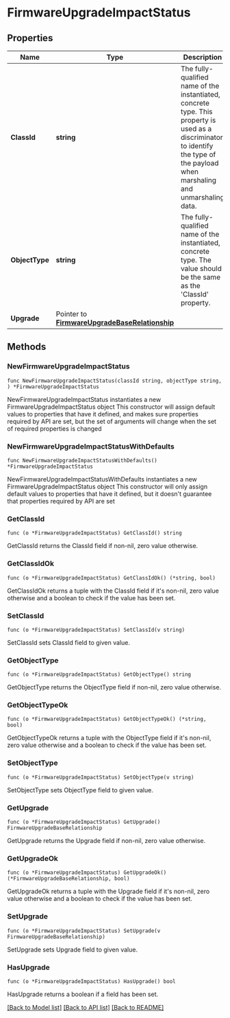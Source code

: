 # FirmwareUpgradeImpactStatus

## Properties

Name | Type | Description | Notes
------------ | ------------- | ------------- | -------------
**ClassId** | **string** | The fully-qualified name of the instantiated, concrete type. This property is used as a discriminator to identify the type of the payload when marshaling and unmarshaling data. | [default to "firmware.UpgradeImpactStatus"]
**ObjectType** | **string** | The fully-qualified name of the instantiated, concrete type. The value should be the same as the &#39;ClassId&#39; property. | [default to "firmware.UpgradeImpactStatus"]
**Upgrade** | Pointer to [**FirmwareUpgradeBaseRelationship**](firmware.UpgradeBase.Relationship.md) |  | [optional] 

## Methods

### NewFirmwareUpgradeImpactStatus

`func NewFirmwareUpgradeImpactStatus(classId string, objectType string, ) *FirmwareUpgradeImpactStatus`

NewFirmwareUpgradeImpactStatus instantiates a new FirmwareUpgradeImpactStatus object
This constructor will assign default values to properties that have it defined,
and makes sure properties required by API are set, but the set of arguments
will change when the set of required properties is changed

### NewFirmwareUpgradeImpactStatusWithDefaults

`func NewFirmwareUpgradeImpactStatusWithDefaults() *FirmwareUpgradeImpactStatus`

NewFirmwareUpgradeImpactStatusWithDefaults instantiates a new FirmwareUpgradeImpactStatus object
This constructor will only assign default values to properties that have it defined,
but it doesn't guarantee that properties required by API are set

### GetClassId

`func (o *FirmwareUpgradeImpactStatus) GetClassId() string`

GetClassId returns the ClassId field if non-nil, zero value otherwise.

### GetClassIdOk

`func (o *FirmwareUpgradeImpactStatus) GetClassIdOk() (*string, bool)`

GetClassIdOk returns a tuple with the ClassId field if it's non-nil, zero value otherwise
and a boolean to check if the value has been set.

### SetClassId

`func (o *FirmwareUpgradeImpactStatus) SetClassId(v string)`

SetClassId sets ClassId field to given value.


### GetObjectType

`func (o *FirmwareUpgradeImpactStatus) GetObjectType() string`

GetObjectType returns the ObjectType field if non-nil, zero value otherwise.

### GetObjectTypeOk

`func (o *FirmwareUpgradeImpactStatus) GetObjectTypeOk() (*string, bool)`

GetObjectTypeOk returns a tuple with the ObjectType field if it's non-nil, zero value otherwise
and a boolean to check if the value has been set.

### SetObjectType

`func (o *FirmwareUpgradeImpactStatus) SetObjectType(v string)`

SetObjectType sets ObjectType field to given value.


### GetUpgrade

`func (o *FirmwareUpgradeImpactStatus) GetUpgrade() FirmwareUpgradeBaseRelationship`

GetUpgrade returns the Upgrade field if non-nil, zero value otherwise.

### GetUpgradeOk

`func (o *FirmwareUpgradeImpactStatus) GetUpgradeOk() (*FirmwareUpgradeBaseRelationship, bool)`

GetUpgradeOk returns a tuple with the Upgrade field if it's non-nil, zero value otherwise
and a boolean to check if the value has been set.

### SetUpgrade

`func (o *FirmwareUpgradeImpactStatus) SetUpgrade(v FirmwareUpgradeBaseRelationship)`

SetUpgrade sets Upgrade field to given value.

### HasUpgrade

`func (o *FirmwareUpgradeImpactStatus) HasUpgrade() bool`

HasUpgrade returns a boolean if a field has been set.


[[Back to Model list]](../README.md#documentation-for-models) [[Back to API list]](../README.md#documentation-for-api-endpoints) [[Back to README]](../README.md)


